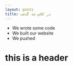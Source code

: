 ```yaml
---
layout: posts
title: در کلاس چه گذشت
---
```


- We wrote some code
- We built our website
- We pushed

# this is a header
